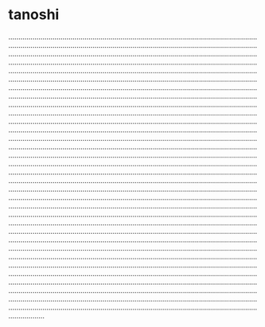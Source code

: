 # tanoshi

..............................................................................................................................................................................................................................................................................................................................................................................................................................................................................................................................................................................................................................................................................................................................................................................................................................................................................................................................................................................................................................................................................................................................................................................................................................................................................................................................................................................................................................................................................................................................................................................................................................................................................................................................................................................................................................................................................................................................................................................................................................................................................................................................................................................................................................................................................................................................................................................................................................................................................................................................................................................................................................................................................................................................................................................................................................................................................................................................................................................................................................................................................................................................................................................................................................................................................................................................................................................................................................................................................................................................................................................................................................................................................................................................................................................................................................................................................................................................................................................................................................................................................................................................................................................................................................................................................